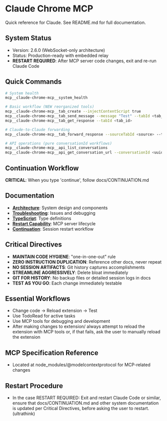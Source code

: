 # Claude Chrome MCP

Quick reference for Claude. See README.md for full documentation.

## System Status
- Version: 2.6.0 (WebSocket-only architecture)
- Status: Production-ready with embedded relay
- **RESTART REQUIRED**: After MCP server code changes, exit and re-run Claude Code

## Quick Commands
```bash
# System health
mcp__claude-chrome-mcp__system_health

# Basic workflow (NEW reorganized tools)
mcp__claude-chrome-mcp__tab_create --injectContentScript true
mcp__claude-chrome-mcp__tab_send_message --message "Test" --tabId <tab_id>
mcp__claude-chrome-mcp__tab_get_response --tabId <tab_id>

# Claude-to-Claude forwarding
mcp__claude-chrome-mcp__tab_forward_response --sourceTabId <source> --targetTabId <target>

# API operations (pure conversationId workflows)
mcp__claude-chrome-mcp__api_list_conversations
mcp__claude-chrome-mcp__api_get_conversation_url --conversationId <uuid>
```

## Continuation Workflow  
**CRITICAL**: When you type 'continue', follow docs/CONTINUATION.md

## Documentation
- **[Architecture](docs/ARCHITECTURE.md)**: System design and components
- **[Troubleshooting](docs/TROUBLESHOOTING.md)**: Issues and debugging
- **[TypeScript](docs/TYPESCRIPT.md)**: Type definitions  
- **[Restart Capability](docs/RESTART-CAPABILITY.md)**: MCP server lifecycle
- **[Continuation](docs/CONTINUATION.md)**: Session restart workflow

## Critical Directives
- **MAINTAIN CODE HYGIENE**: "one-in-one-out" rule
- **ZERO INSTRUCTION DUPLICATION**: Reference other docs, never repeat
- **NO SESSION ARTIFACTS**: Git history captures accomplishments
- **STREAMLINE AGGRESSIVELY**: Delete bloat immediately
- **GIT FOR HISTORY**: No backup files or detailed session logs in docs
- **TEST AS YOU GO**: Each change immediately testable

## Essential Workflows
- Change code → Reload extension → Test
- Use TodoRead for active tasks
- Use MCP tools for debugging and development
- After making changes to extension/ always attempt to reload the extension with MCP tools or, if that fails, ask the user to manually reload the extension

## MCP Specification Reference
- Located at node_modules/@modelcontextprotocol for MCP-related changes

## Restart Procedure
- In the case RESTART REQUIRED: Exit and restart Claude Code or similar, ensure that docs/CONTINUATION.md and other system documentation is updated per Critical Directives, before asking the user to restart. (ultrathink)